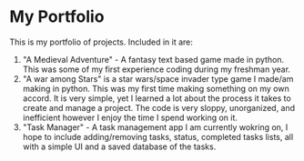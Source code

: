 # My Portfolio
This is my portfolio of projects. Included in it are: 

1. "A Medieval Adventure" - A fantasy text based game made in python. This was some of my first experience coding during my freshman year.
2. "A war among Stars" is a star wars/space invader type game I made/am making in python. This was my first time making something on my own accord. It is very simple, yet I learned a lot about the process it takes to create and manage a project. The code is very sloppy, unorganized, and inefficient however I enjoy the time I spend working on it. 
3. "Task Manager" - A task management app I am currently wokring on, I hope to include adding/removing tasks, status, completed tasks lists, all with a simple UI and a saved database of the tasks. 
